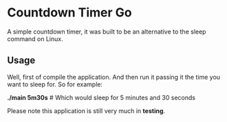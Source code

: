 # Countdown Timer Go

A simple countdown timer, it was built to be an alternative to the sleep command on Linux.

## Usage

Well, first of compile the application. And then run it passing it the time you want to sleep for. So for example:

**./main 5m30s** # Which would sleep for 5 minutes and 30 seconds

Please note this application is still very much in **testing**.